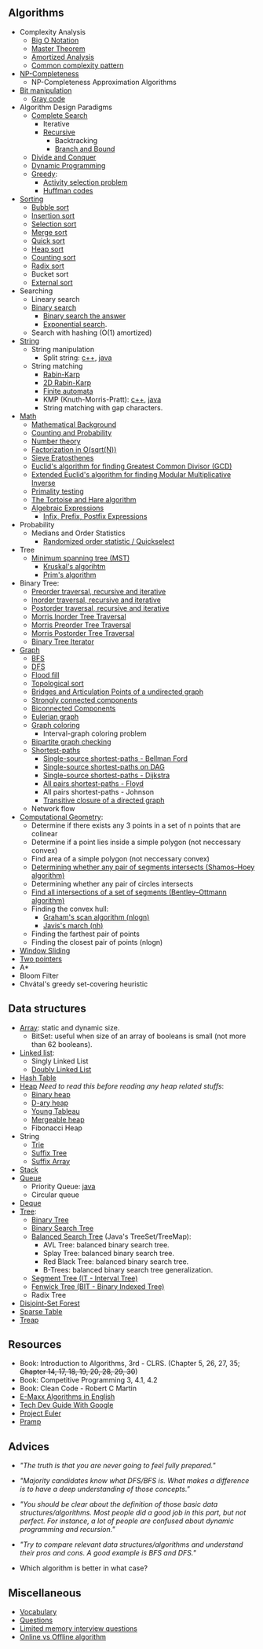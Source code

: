 ## Algorithms
  - Complexity Analysis
    - [Big O Notation](algorithms-and-data-structures/big-o-notation.md)
    - [Master Theorem](algorithms-and-data-structures/master-theorem.md)
    - [Amortized Analysis](algorithms-and-data-structures/amortized-analysis.md)
    - [Common complexity pattern](/algorithms-and-data-structures/common-complexity-pattern.md)
  - [NP-Completeness](algorithms-and-data-structures/np-completeness.md)
    - NP-Completeness Approximation Algorithms
  - [Bit manipulation](algorithms-and-data-structures/algorithms/bit-manipulation.md)
    - [Gray code](algorithms-and-data-structures/algorithms/gray-code.md)
  - Algorithm Design Paradigms
    - [Complete Search](algorithms-and-data-structures/algorithms/complete-search.md)
      - Iterative
      - [Recursive](/algorithms-and-data-structures/algorithms/recursion.md)
        - Backtracking
        - [Branch and Bound](/algorithms-and-data-structures/algorithms/branch-and-bound.md)
    - [Divide and Conquer](/algorithms-and-data-structures/algorithms/divide-and-conquer.md)
    - [Dynamic Programming](algorithms-and-data-structures/algorithms/dynamic-programming.md)
    - [Greedy](algorithms-and-data-structures/algorithms/greedy.md):
      - [Activity selection problem](algorithms-and-data-structures/algorithms/activity-selection.cpp)
      - [Huffman codes](algorithms-and-data-structures/algorithms/huffman-codes.cpp)
  - [Sorting](algorithms-and-data-structures/algorithms/sorting.md)
    - [Bubble sort](algorithms-and-data-structures/algorithms/bubble-sort.cpp)
    - [Insertion sort](algorithms-and-data-structures/algorithms/insertion-sort.cpp)
    - [Selection sort](algorithms-and-data-structures/algorithms/selection-sort.cpp)
    - [Merge sort](algorithms-and-data-structures/algorithms/merge-sort.cpp)
    - [Quick sort](algorithms-and-data-structures/algorithms/quick-sort.cpp)
    - [Heap sort](algorithms-and-data-structures/algorithms/heap-sort.cpp)
    - [Counting sort](algorithms-and-data-structures/algorithms/counting-sort.cpp)
    - [Radix sort](algorithms-and-data-structures/algorithms/radix-sort.cpp)
    - Bucket sort
    - [External sort](https://en.wikipedia.org/wiki/External_sorting)
  - Searching
    - Lineary search
    - [Binary search](algorithms-and-data-structures/binary-search.md)
      - [Binary search the answer](algorithms-and-data-structures/binary-search-the-answer.md)
      - [Exponential search](https://en.wikipedia.org/wiki/Exponential_search).
    - Search with hashing (O(1) amortized)
  - [String](algorithms-and-data-structures/algorithms/string.md)
    - String manipulation
      - Split string: [c++](algorithms-and-data-structures/handy-algorithms/split-string.cpp), [java](algorithms-and-data-structures/handy-algorithms/split-string.java)
    - String matching
      - [Rabin-Karp](algorithms-and-data-structures/algorithms/rabin-karp.md)
      - [2D Rabin-Karp](algorithms-and-data-structures/algorithms/2d-rabin-karp.cpp)
      - [Finite automata](algorithms-and-data-structures/algorithms/finite-automata.cpp)
      - KMP (Knuth-Morris-Pratt): [c++](algorithms-and-data-structures/algorithms/kmp.cpp), [java](algorithms-and-data-structures/algorithms/kmp.java)
      - String matching with gap characters.
  - [Math](algorithms-and-data-structures/math.md)
    - [Mathematical Background](algorithms-and-data-structures/mathematical-background.md)
    - [Counting and Probability](algorithms-and-data-structures/counting-and-probability.md)
    - [Number theory](algorithms-and-data-structures/algorithms/number-theory.md)
    - [Factorization in O(sqrt(N))](https://github.com/indy256/codelibrary/blob/master/cpp/numbertheory/factorization.cpp)
    - [Sieve Eratosthenes](algorithms-and-data-structures/algorithms/sieve-eratosthenes.md)
    - [Euclid's algorithm for finding Greatest Common Divisor (GCD)](algorithms-and-data-structures/algorithms/euclid-gcd.cpp)
    - [Extended Euclid's algorithm for finding Modular Multiplicative Inverse](algorithms-and-data-structures/algorithms/euclid-mmi.cpp)
    - [Primality testing](algorithms-and-data-structures/algorithms/primality-testing.cpp)
    - [The Tortoise and Hare algorithm](https://nhannguyen95.github.io/the-tortoise-and-hare-algorithm/)
    - [Algebraic Expressions](algorithms-and-data-structures/algorithms/algebraic-expressions.md)
      - [Infix, Prefix, Postfix Expressions](https://runestone.academy/ns/books/published/pythonds/BasicDS/InfixPrefixandPostfixExpressions.html)
  - Probability
    - Medians and Order Statistics
      - [Randomized order statistic / Quickselect](algorithms-and-data-structures/algorithms/randomized-order-statistic.md)
  - Tree
    - [Minimum spanning tree (MST)](algorithms-and-data-structures/algorithms/mst.md)
      - [Kruskal's algorihtm](algorithms-and-data-structures/algorithms/mst-kruskal.cpp)
      - [Prim's algorithm](algorithms-and-data-structures/algorithms/mst-prim.cpp)
  - Binary Tree:
    - [Preorder traversal, recursive and iterative](https://nhannguyen95.github.io/preorder-traversal-binary-tree/)
    - [Inorder traversal, recursive and iterative](https://nhannguyen95.github.io/inorder-traversal-binary-tree/)
    - [Postorder traversal, recursive and iterative](https://nhannguyen95.github.io/postorder-traversal-binary-tree/)
    - [Morris Inorder Tree Traversal](https://nhannguyen95.github.io/morris-inorder-tree-traversal/)
    - [Morris Preorder Tree Traversal](https://leetcode.com/submissions/detail/226117766/)
    - [Morris Postorder Tree Traversal](http://www.cnblogs.com/AnnieKim/archive/2013/06/15/MorrisTraversal.html)
    - [Binary Tree Iterator](https://nhannguyen95.github.io/bt-iterator/)
  - [Graph](algorithms-and-data-structures/algorithms/graph.md)
    - [BFS](algorithms-and-data-structures/algorithms/bfs.md)
    - [DFS](algorithms-and-data-structures/algorithms/dfs.cpp)
    - [Flood fill](algorithms-and-data-structures/algorithms/flood-fill.md)
    - [Topological sort](algorithms-and-data-structures/algorithms/topo-sort.cpp)
    - [Bridges and Articulation Points of a undirected graph](algorithms-and-data-structures/algorithms/bridges-articulation-points.md)
    - [Strongly connected components](algorithms-and-data-structures/algorithms/strongly-connected-components.md)
    - [Biconnected Components](algorithms-and-data-structures/algorithms/biconnected-components.cpp)
    - [Eulerian graph](algorithms-and-data-structures/algorithms/eulerian-graph.md)
    - [Graph coloring](algorithms-and-data-structures/algorithms/graph-coloring.cpp)
      - Interval-graph coloring problem
    - [Bipartite graph checking](algorithms-and-data-structures/algorithms/bipartite-checking.cpp)
    - [Shortest-paths](algorithms-and-data-structures/algorithms/shortest-paths.md)
      - [Single-source shortest-paths - Bellman Ford](algorithms-and-data-structures/algorithms/bellman-ford.cpp)
      - [Single-source shortest-paths on DAG](algorithms-and-data-structures/algorithms/sssp-dag.cpp)
      - [Single-source shortest-paths - Dijkstra](algorithms-and-data-structures/algorithms/dijkstra.cpp)
      - [All pairs shortest-paths - Floyd](algorithms-and-data-structures/algorithms/floyd.cpp)
      - All pairs shortest-paths - Johnson
      - [Transitive closure of a directed graph](algorithms-and-data-structures/algorithms/transitive-closure.md)
    - Network flow
  - [Computational Geometry](algorithms-and-data-structures/algorithms/computational-geometry.cpp):
    - Determine if there exists any 3 points in a set of n points that are colinear
    - Determine if a point lies inside a simple polygon (not neccessary convex)
    - Find area of a simple polygon (not neccessary convex)
    - [Determining whether any pair of segments intersects (Shamos–Hoey algorithm)](algorithms-and-data-structures/algorithms/pair-of-line-intersects.cpp)
    - Determining whether any pair of circles intersects
    - [Find all intersections of a set of segments (Bentley–Ottmann algorithm)](https://en.wikipedia.org/wiki/Bentley%E2%80%93Ottmann_algorithm)
    - Finding the convex hull:
      - [Graham's scan algorithm (nlogn)](algorithms-and-data-structures/algorithms/graham-scan.cpp)
      - [Javis's march (nh)](algorithms-and-data-structures/algorithms/jarvis-march.cpp)
    - Finding the farthest pair of points
    - Finding the closest pair of points (nlogn)
  - [Window Sliding](algorithms-and-data-structures/algorithms/window-sliding.md)
  - [Two pointers](algorithms-and-data-structures/algorithms/two-pointers.md)
  - A*
  - Bloom Filter
  - Chvátal's greedy set-covering heuristic

## Data structures
  - [Array](algorithms-and-data-structures/data-structures/array.md): static and dynamic size.
    - BitSet: useful when size of an array of booleans is small (not more than 62 booleans).
  - [Linked list](algorithms-and-data-structures/data-structures/linked-list.md):
    - Singly Linked List
    - [Doubly Linked List](algorithms-and-data-structures/data-structures/doubly-linked-list.cpp)
  - [Hash Table](algorithms-and-data-structures/data-structures/hash-table.md)
  - [Heap](algorithms-and-data-structures/data-structures/heap.md) _Need to read this before reading any heap related stuffs_:
    - [Binary heap](algorithms-and-data-structures/data-structures/binary-heap.cpp)
    - [D-ary heap](algorithms-and-data-structures/data-structures/d-ary-heap.cpp)
    - [Young Tableau](algorithms-and-data-structures/data-structures/young-tableau.cpp)
    - [Mergeable heap](https://sites.google.com/site/indy256/algo/mergeable_heap)
    - Fibonacci Heap
  - String
    - [Trie](algorithms-and-data-structures/data-structures/trie.md)
    - [Suffix Tree](algorithms-and-data-structures/data-structures/suffix-tree.md)
    - [Suffix Array](algorithms-and-data-structures/data-structures/suffix-array.cpp)
  - [Stack](algorithms-and-data-structures/data-structures/stack.md)
  - [Queue](algorithms-and-data-structures/data-structures/queue.md)
    - Priority Queue: [java](algorithms-and-data-structures/data-structures/priority-queue.java)
    - Circular queue
  - [Deque](algorithms-and-data-structures/data-structures/deque-array.cpp)
  - [Tree](algorithms-and-data-structures/data-structures/tree.md):
    - [Binary Tree](algorithms-and-data-structures/data-structures/binary-tree.md)
    - [Binary Search Tree](algorithms-and-data-structures/data-structures/binary-search-tree.md)
    - [Balanced Search Tree](algorithms-and-data-structures/data-structures/balanced-search-tree.md) (Java's TreeSet/TreeMap):
      - AVL Tree: balanced binary search tree.
      - Splay Tree: balanced binary search tree.
      - Red Black Tree: balanced binary search tree.
      - B-Trees: balanced binary search tree generalization.
    - [Segment Tree (IT - Interval Tree)](algorithms-and-data-structures/data-structures/segment-tree.cpp)
    - [Fenwick Tree (BIT - Binary Indexed Tree)](algorithms-and-data-structures/data-structures/fenwick-tree.md)
    - Radix Tree
  - [Disjoint-Set Forest](algorithms-and-data-structures/data-structures/disjoint-set-forest.md)
  - [Sparse Table](algorithms-and-data-structures/data-structures/sparse-table.md)
  - [Treap](https://cp-algorithms.com/data_structures/treap.html) 

## Resources

- Book: Introduction to Algorithms, 3rd - CLRS. (Chapter 5, 26, 27, 35; ~~Chapter 14, 17, 18, 19, 20, 28, 29, 30~~)
- Book: Competitive Programming 3, 4.1, 4.2
- Book: Clean Code - Robert C Martin
- [E-Maxx Algorithms in English](https://cp-algorithms.com/)  
- [Tech Dev Guide With Google](https://techdevguide.withgoogle.com/)
- [Project Euler](https://projecteuler.net/)
- [Pramp](https://www.pramp.com/)

## Advices

- _"The truth is that you are never going to feel fully prepared."_
- _"Majority candidates know what DFS/BFS is. What makes a difference is to have a deep understanding of those concepts."_
- _"You should be clear about the definition of those basic data structures/algorithms. Most people did a good job in this part, but not perfect. For instance, a lot of people are confused about dynamic programming and recursion."_
- _"Try to compare relevant data structures/algorithms and understand their pros and cons. A good example is BFS and DFS."_

- Which algorithm is better in what case?

## Miscellaneous

- [Vocabulary](miscellaneous/vocabulary.md)
- [Questions](miscellaneous/questions.md)
- [Limited memory interview questions](miscellaneous/limited-memory.md)
- [Online vs Offline algorithm](https://en.wikipedia.org/wiki/Online_algorithm)
